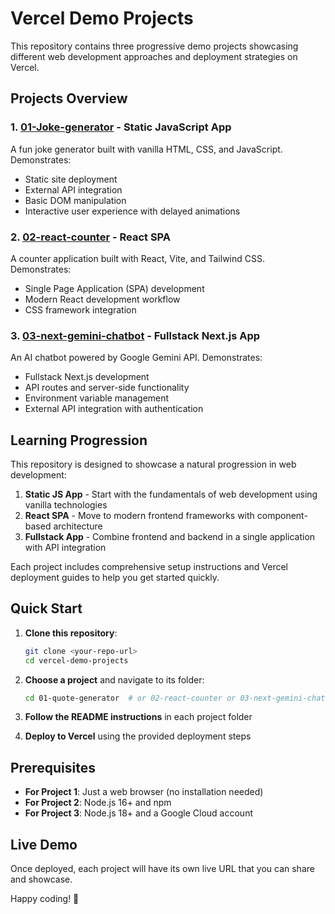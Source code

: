 # Vercel Demo Projects

This repository contains three progressive demo projects showcasing different web development approaches and deployment strategies on Vercel.

## Projects Overview

### 1. [01-Joke-generator](./01-joke-generator/) - Static JavaScript App
A fun joke generator built with vanilla HTML, CSS, and JavaScript. Demonstrates:
- Static site deployment
- External API integration
- Basic DOM manipulation
- Interactive user experience with delayed animations

### 2. [02-react-counter](./02-react-counter/) - React SPA
A counter application built with React, Vite, and Tailwind CSS. Demonstrates:
- Single Page Application (SPA) development
- Modern React development workflow
- CSS framework integration

### 3. [03-next-gemini-chatbot](./03-next-gemini-chatbot/) - Fullstack Next.js App
An AI chatbot powered by Google Gemini API. Demonstrates:
- Fullstack Next.js development
- API routes and server-side functionality
- Environment variable management
- External API integration with authentication

## Learning Progression

This repository is designed to showcase a natural progression in web development:

1. **Static JS App** - Start with the fundamentals of web development using vanilla technologies
2. **React SPA** - Move to modern frontend frameworks with component-based architecture
3. **Fullstack App** - Combine frontend and backend in a single application with API integration

Each project includes comprehensive setup instructions and Vercel deployment guides to help you get started quickly.

## Quick Start

1. **Clone this repository**:
   ```bash
   git clone <your-repo-url>
   cd vercel-demo-projects
   ```

2. **Choose a project** and navigate to its folder:
   ```bash
   cd 01-quote-generator  # or 02-react-counter or 03-next-gemini-chatbot
   ```

3. **Follow the README instructions** in each project folder

4. **Deploy to Vercel** using the provided deployment steps

## Prerequisites

- **For Project 1**: Just a web browser (no installation needed)
- **For Project 2**: Node.js 16+ and npm
- **For Project 3**: Node.js 18+ and a Google Cloud account

## Live Demo

Once deployed, each project will have its own live URL that you can share and showcase.

Happy coding! 🚀
